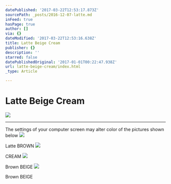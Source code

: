```yaml
---
datePublished: '2017-03-22T12:53:17.873Z'
sourcePath: _posts/2016-12-07-latte.md
inFeed: true
hasPage: true
author: []
via: {}
dateModified: '2017-03-22T12:53:16.638Z'
title: Latte Beige Cream
publisher: {}
description: ''
starred: false
datePublishedOriginal: '2017-01-01T00:22:47.938Z'
url: latte-beige-cream/index.html
_type: Article

---
```

# Latte Beige Cream
![](https://the-grid-user-content.s3-us-west-2.amazonaws.com/cf2f061f-66a7-408e-82e3-5600e3b798cd.jpg)

---

The settings of your computer screen may alter color of the pictures shown below
![](https://the-grid-user-content.s3-us-west-2.amazonaws.com/4c8dcecf-c46c-4d81-9e11-4d71417b6f82.jpg)

Latte BROWN
![](https://the-grid-user-content.s3-us-west-2.amazonaws.com/378d7d13-9657-4d52-8dcd-aff97ef99dc4.jpg)

CREAM
![](https://the-grid-user-content.s3-us-west-2.amazonaws.com/a4d05688-4162-42f1-a7c1-1a49073b716c.jpg)

Brown BEIGE
![](https://the-grid-user-content.s3-us-west-2.amazonaws.com/d4c85e91-f619-4ac3-978d-022773c63e8a.jpg)

Brown BEIGE